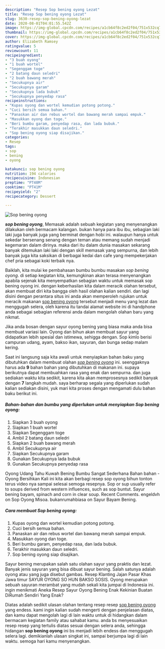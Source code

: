```yaml
---
description: "Resep Sop bening oyong Lezat"
title: "Resep Sop bening oyong Lezat"
slug: 3630-resep-sop-bening-oyong-lezat
date: 2020-08-01T04:01:55.542Z
image: https://img-global.cpcdn.com/recipes/a1cb64f8c2ed2f04/751x532cq70/sop-bening-oyong-foto-resep-utama.jpg
thumbnail: https://img-global.cpcdn.com/recipes/a1cb64f8c2ed2f04/751x532cq70/sop-bening-oyong-foto-resep-utama.jpg
cover: https://img-global.cpcdn.com/recipes/a1cb64f8c2ed2f04/751x532cq70/sop-bening-oyong-foto-resep-utama.jpg
author: Elizabeth Ramsey
ratingvalue: 5
reviewcount: 11
recipeingredient:
- "3 buah oyong"
- "1 buah wortel"
- "Segenggam toge"
- "2 batang daun seledri"
- "2 buah bawang merah"
- "Secukupnya air"
- "Secukupnya garam"
- "Secukupnya lada bubuk"
- "Secukupnya penyedap rasa"
recipeinstructions:
- "Kupas oyong dan wortel kemudian potong potong."
- "Cuci bersih semua bahan."
- "Panaskan air dan rebus wortel dan bawang merah sampai empuk."
- "Masukkan oyong dan toge."
- "Beri bumbu garam, penyedap rasa, dan lada bubuk."
- "Terakhir masukkan daun seledri."
- "Sop bening oyong siap disajikan."
categories:
- Resep
tags:
- sop
- bening
- oyong

katakunci: sop bening oyong 
nutrition: 194 calories
recipecuisine: Indonesian
preptime: "PT40M"
cooktime: "PT41M"
recipeyield: "2"
recipecategory: Dessert

---
```



![Sop bening oyong](https://img-global.cpcdn.com/recipes/a1cb64f8c2ed2f04/751x532cq70/sop-bening-oyong-foto-resep-utama.jpg)

<b><i>sop bening oyong</i></b>, Memasak adalah sebuah kegiatan yang menyenangkan dilakukan oleh bermacam kalangan. bukan hanya para ibu ibu, sebagian laki laki juga banyak juga yang berminat dengan hobi ini. walaupun hanya untuk sekedar bersenang senang dengan teman atau memang sudah menjadi kegemaran dalam dirinya. maka dari itu dalam dunia masakan sekarang banyak ditemukan laki laki dengan skill memasak yang sempurna, dan lebih banyak juga kita saksikan di berbagai kedai dan cafe yang mempekerjakan chef pria sebagai koki terbaik nya.

Baiklah, kita mulai ke pembahasan bumbu bumbu masakan <i>sop bening oyong</i>. di setiap kegiatan kita, kemungkinan akan terasa menyenangkan apabila sejenak kita menyempatkan sebagian waktu untuk memasak sop bening oyong ini. dengan keberhasilan kita dalam meracik olahan tersebut, akan membuat diri kita bangga oleh hasil olahan kalian sendiri. dan lagi disini dengan perantara situs ini anda akan memperoleh rujukan untuk meracik makanan <u>sop bening oyong</u> tersebut menjadi menu yang lezat dan menggugah selera, oleh karena itu tandai alamat website ini di handphone anda sebagai sebagian referensi anda dalam mengolah olahan baru yang nikmat.

Jika anda bosan dengan sayur oyong bening yang biasa maka anda bisa membuat variasi lain. Oyong dan bihun akan membuat sayur yang didapatkan lebih spesial dan istimewa, sehigga dengan. Sop kimlo berisi campuran udang, ayam, bakso ikan, sayuran, dan bunga sedap malam kering.


Saat ini langsung saja kita awali untuk menyiapkan bahan baku yang dibutuhkan dalam membuat olahan <u><i>sop bening oyong</i></u> ini. seenggaknya harus ada <b>9</b> bahan bahan yang dibutuhkan di makanan ini. supaya berikutnya dapat membuahkan rasa yang enak dan sempurna. dan juga sediakan waktu kita sedikit, karena kita akan memprosesnya sedikit banyak dengan <b>7</b> langkah mudah. saya berharap segala yang diperlukan sudah kalian sediakan disini, yuk mari kita proses dengan mengamati dulu bahan baku berikut ini.

<!--inarticleads1-->

##### Bahan-bahan dan bumbu yang diperlukan untuk menyiapkan Sop bening oyong:

1. Siapkan 3 buah oyong
1. Siapkan 1 buah wortel
1. Siapkan Segenggam toge
1. Ambil 2 batang daun seledri
1. Siapkan 2 buah bawang merah
1. Ambil Secukupnya air
1. Siapkan Secukupnya garam
1. Gunakan Secukupnya lada bubuk
1. Gunakan Secukupnya penyedap rasa


Oyong Udang Tahu Kuwah Bening Bumbu Sangat Sederhana Bahan bahan -Oyong Bersihkan Kali ini kita akan berbagi resep sop oyong bihun tonton terus video nya sampai selesai semoga resepnya. Sop or sup usually refer to soups derived from western influences, such as sop buntut. Sayur bening bayam, spinach and corn in clear soup. Recent Comments. engeldvh on Sop Oyong Misoa. bukanrumahbiasa on Sayur Bayam Bening. 

<!--inarticleads2-->

##### Cara membuat Sop bening oyong:

1. Kupas oyong dan wortel kemudian potong potong.
1. Cuci bersih semua bahan.
1. Panaskan air dan rebus wortel dan bawang merah sampai empuk.
1. Masukkan oyong dan toge.
1. Beri bumbu garam, penyedap rasa, dan lada bubuk.
1. Terakhir masukkan daun seledri.
1. Sop bening oyong siap disajikan.


Sayur bening merupakan salah satu olahan sayur yang praktis dan lezat. Banyak jenis sayuran yang bisa dibuat sayur bening. Salah satunya adalah oyong atau yang juga disebut gambas. Resep Klanting Jajan Pasar Khas Jawa timur SAYUR OYONG SO HUN BAKSO SOSIS. Oyong merupakan sebuah sayuran merambat yang mudah sekali kita jumpai di Indonesia ini. ingin menikmati Aneka Resep Sayur Oyong Bening Enak Kekinian Buatan DiRumah Sendiri Yang Enak? 

Diatas adalah sedikit ulasan olahan tentang resep resep <u>sop bening oyong</u> yang endess. kami ingin kalian sudah mengerti dengan penjelasan diatas, dan kamu dapat mengolah lagi di lain waktu untuk di hidangkan dalam bermacam kegiatan family atau sahabat kamu. anda bs menyesuaikan resep resep yang tertulis diatas sesuai dengan selera anda, sehingga hidangan <b>sop bening oyong</b> ini bs menjadi lebih endess dan menggugah selera lagi. demikianlah ulasan singkat ini, sampai berjumpa lagi di lain waktu. semoga hari kamu menyenangkan.
